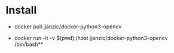 
# Install

  * docker pull jjanzic/docker-python3-opencv

   * docker run -it -v $(pwd):/host jjanzic/docker-python3-opencv /bin/bash**
